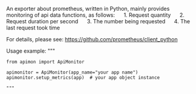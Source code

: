 An exporter about prometheus, written in Python, mainly provides monitoring of api data functions, as follows:
     1. Request quantity
     2. Request duration per second
     3. The number being requested
     4. The last request took time

For details, please see: https://github.com/prometheus/client_python

Usage example:
    """
    
    from apimon import ApiMonitor

    apimonitor = ApiMonitor(app_name="your app name")
    apimonitor.setup_metrics(app)  # your app object instance
    
    """
